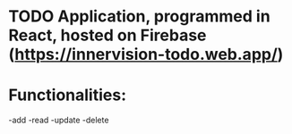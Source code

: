 # TODO Application, programmed in React, hosted on Firebase (https://innervision-todo.web.app/)

# Functionalities:

-add
-read
-update
-delete
